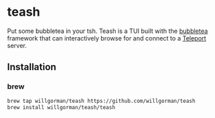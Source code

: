 # teash

Put some bubbletea in your tsh.  Teash is a TUI built with the [bubbletea](https://github.com/charmbracelet/bubbletea) framework that can interactively browse for and connect to a [Teleport](https://goteleport.com/) server.

## Installation

### brew

```sh
brew tap willgorman/teash https://github.com/willgorman/teash
brew install willgorman/teash/teash 
```
